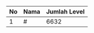 | No | Nama            | Jumlah Level |
|----|-----------------|--------------|
| 1  | #    |    6632        |
